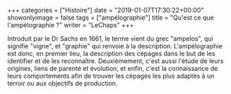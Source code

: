 +++
categories = ["Histoire"]
date = "2019-01-07T17:30:22+00:00"
showonlyimage = false
tags = ["ampélographie"]
title = "Qu'est ce que l'ampélographie ?"
writer = "LeChaps"
+++

Introduit par le Dr Sachs en 1661, le terme vient du grec "ampelos", qui signifie "vigne", et "graphie" qui renvoie à la description. L'ampélographie est donc, en premier lieu, la description des cépages dans le but de les identifier et de les reconnaître. Deuxièmement, c'est aussi l'étude de leurs origines, liens de parenté et évolution, et enfin, c'est la connaissance de leurs comportements afin de trouver les cépages les plus adaptés à un terroir ou aux objectifs de production.